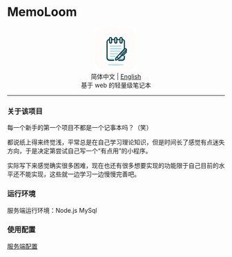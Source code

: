 # MemoLoom

<div align="center">
  <img src="Logo.png" alt="MemoLoom Logo" width="100"/>
  <br>
  <span>简体中文 | <a href="README-en_US.md">English</a></span>
  <br>
  基于 web 的轻量级笔记本
</div>

---

### 关于该项目

每一个新手的第一个项目不都是一个记事本吗？（笑）

都说纸上得来终觉浅，平常总是在自己学习理论知识，但是时间长了感觉有点迷失方向，于是决定第尝试自己写一个“有点用”的小程序。

实际写下来感觉确实很多困难，现在也还有很多想要实现的功能限于自己目前的水平还不能实现，这些就一边学习一边慢慢完善吧。

### 运行环境

服务端运行环境：Node.js MySql

### 使用配置

[服务端配置](https://github.com/VanVodkaer/MemoLoom/blob/main/document/server.md)
